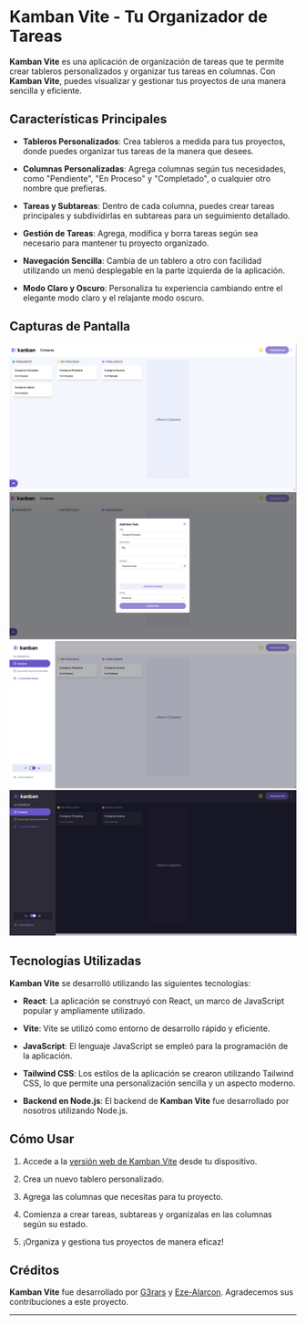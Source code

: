 # Kamban Vite - Tu Organizador de Tareas

**Kamban Vite** es una aplicación de organización de tareas que te permite crear tableros personalizados y organizar tus tareas en columnas. Con **Kamban Vite**, puedes visualizar y gestionar tus proyectos de una manera sencilla y eficiente.

## Características Principales

- **Tableros Personalizados**: Crea tableros a medida para tus proyectos, donde puedes organizar tus tareas de la manera que desees.

- **Columnas Personalizadas**: Agrega columnas según tus necesidades, como "Pendiente", "En Proceso" y "Completado", o cualquier otro nombre que prefieras.

- **Tareas y Subtareas**: Dentro de cada columna, puedes crear tareas principales y subdividirlas en subtareas para un seguimiento detallado.

- **Gestión de Tareas**: Agrega, modifica y borra tareas según sea necesario para mantener tu proyecto organizado.

- **Navegación Sencilla**: Cambia de un tablero a otro con facilidad utilizando un menú desplegable en la parte izquierda de la aplicación.

- **Modo Claro y Oscuro**: Personaliza tu experiencia cambiando entre el elegante modo claro y el relajante modo oscuro.

## Capturas de Pantalla

![Captura de Pantalla 1](/public/c1.png)
![Captura de Pantalla 2](/public/c2.png)
![Captura de Pantalla 3](/public/c3.png)
![Captura de Pantalla 4](/public/c4.png)

## Tecnologías Utilizadas

**Kamban Vite** se desarrolló utilizando las siguientes tecnologías:

- **React**: La aplicación se construyó con React, un marco de JavaScript popular y ampliamente utilizado.

- **Vite**: Vite se utilizó como entorno de desarrollo rápido y eficiente.

- **JavaScript**: El lenguaje JavaScript se empleó para la programación de la aplicación.

- **Tailwind CSS**: Los estilos de la aplicación se crearon utilizando Tailwind CSS, lo que permite una personalización sencilla y un aspecto moderno.

- **Backend en Node.js**: El backend de **Kamban Vite** fue desarrollado por nosotros utilizando Node.js.

## Cómo Usar

1. Accede a la [versión web de Kamban Vite](https://kanban-vite-one.vercel.app/) desde tu dispositivo.

2. Crea un nuevo tablero personalizado.

3. Agrega las columnas que necesitas para tu proyecto.

4. Comienza a crear tareas, subtareas y organízalas en las columnas según su estado.

5. ¡Organiza y gestiona tus proyectos de manera eficaz!

## Créditos

**Kamban Vite** fue desarrollado por [G3rars](https://github.com/G3rars) y [Eze-Alarcon](https://github.com/Eze-Alarcon). Agradecemos sus contribuciones a este proyecto.

---


